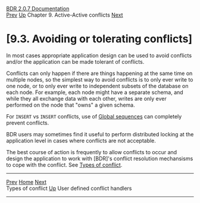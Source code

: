   [BDR 2.0.7 Documentation](README.md)                                                                                                        
  [Prev](conflicts-types.md "Types of conflict")   [Up](conflicts.md)    Chapter 9. Active-Active conflicts    [Next](conflicts-user-defined-handlers.md "User defined conflict handlers")  


# [9.3. Avoiding or tolerating conflicts]

In most cases appropriate application design can be used to avoid
conflicts and/or the application can be made tolerant of conflicts.

Conflicts can only happen if there are things happening at the same time
on multiple nodes, so the simplest way to avoid conflicts is to only
ever write to one node, or to only ever write to independent subsets of
the database on each node. For example, each node might have a separate
schema, and while they all exchange data with each other, writes are
only ever performed on the node that \"owns\" a given schema.

For `INSERT` vs `INSERT` conflicts, use of [Global
sequences](global-sequences.md) can completely prevent conflicts.

BDR users may sometimes find it useful to perform distributed locking at
the application level in cases where conflicts are not acceptable.

The best course of action is frequently to allow conflicts to occur and
design the application to work with [BDR]\'s conflict
resolution mechansisms to cope with the conflict. See [Types of
conflict](conflicts-types.md).



  --------------------------------------------- ------------------------------------- -------------------------------------------------------------
  [Prev](conflicts-types.md)     [Home](README.md)     [Next](conflicts-user-defined-handlers.md)  
  Types of conflict                              [Up](conflicts.md)                                 User defined conflict handlers
  --------------------------------------------- ------------------------------------- -------------------------------------------------------------
